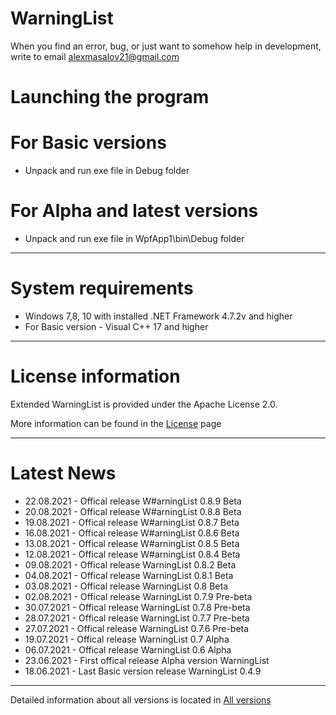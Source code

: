 # WarningList

When you find an error, bug, or just want to somehow help in development, write to email <alexmasalov21@gmail.com>

# Launching the program

# For Basic versions
* Unpack and run exe file in Debug folder 
# For Alpha and latest versions
* Unpack and run exe file in WpfApp1\bin\Debug folder 
-------------------------------
# System requirements

* Windows 7,8, 10 with installed .NET Framework 4.7.2v and higher
* For Basic version - Visual C++ 17 and higher
-------------------------------
# License information
Extended WarningList is provided under the Apache License 2.0.

More information can be found in the [License](https://github.com/AMProgramms/WarningList/blob/master/license.md) page

-------------------------------
# Latest News
* 22.08.2021 - Offical release W#arningList 0.8.9 Beta
* 20.08.2021 - Offical release W#arningList 0.8.8 Beta
* 19.08.2021 - Offical release W#arningList 0.8.7 Beta
* 16.08.2021 - Offical release W#arningList 0.8.6 Beta
* 13.08.2021 - Offical release W#arningList 0.8.5 Beta
* 12.08.2021 - Offical release W#arningList 0.8.4 Beta
* 09.08.2021 - Offical release WarningList 0.8.2 Beta
* 04.08.2021 - Offical release WarningList 0.8.1 Beta
* 03.08.2021 - Offical release WarningList 0.8 Beta
* 02.08.2021 - Offical release WarningList 0.7.9 Pre-beta
* 30.07.2021 - Offical release WarningList 0.7.8 Pre-beta
* 28.07.2021 - Offical release WarningList 0.7.7 Pre-beta
* 27.07.2021 - Offical release WarningList 0.7.6 Pre-beta
* 19.07.2021 - Offical release WarningList 0.7 Alpha
* 06.07.2021 - Offical release WarningList 0.6 Alpha
* 23.06.2021 - First offical release Alpha version WarningList
* 18.06.2021 - Last Basic version release WarningList 0.4.9
-------------------------------
Detailed information about all versions is located in [All versions](https://github.com/AMProgramms/WarningList/wiki/All-versions)

